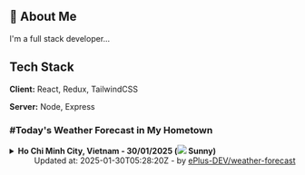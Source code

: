 ## 🚀 About Me
I'm a full stack developer...


## Tech Stack

**Client:** React, Redux, TailwindCSS

**Server:** Node, Express

### #Today's Weather Forecast in My Hometown



<details>
    <summary><b>Ho Chi Minh City, Vietnam - 30/01/2025 (<img src="https://cdn.weatherapi.com/weather/64x64/day/113.png" /> Sunny)</b>
    </summary>

    
<table>
    <tr>
        <th>Hour</th>
        <td>00:00</td><td>01:00</td><td>02:00</td><td>03:00</td><td>04:00</td><td>05:00</td><td>06:00</td><td>07:00</td><td>08:00</td><td>09:00</td><td>10:00</td><td>11:00</td><td>12:00</td><td>13:00</td><td>14:00</td><td>15:00</td><td>16:00</td><td>17:00</td><td>18:00</td><td>19:00</td><td>20:00</td><td>21:00</td><td>22:00</td><td>23:00</td>
    </tr>
    <tr>
        <th>Weather</th>
        <td><img src="https://cdn.weatherapi.com/weather/64x64/night/113.png"></img></td><td><img src="https://cdn.weatherapi.com/weather/64x64/night/113.png"></img></td><td><img src="https://cdn.weatherapi.com/weather/64x64/night/113.png"></img></td><td><img src="https://cdn.weatherapi.com/weather/64x64/night/113.png"></img></td><td><img src="https://cdn.weatherapi.com/weather/64x64/night/113.png"></img></td><td><img src="https://cdn.weatherapi.com/weather/64x64/night/113.png"></img></td><td><img src="https://cdn.weatherapi.com/weather/64x64/night/113.png"></img></td><td><img src="https://cdn.weatherapi.com/weather/64x64/day/113.png"></img></td><td><img src="https://cdn.weatherapi.com/weather/64x64/day/113.png"></img></td><td><img src="https://cdn.weatherapi.com/weather/64x64/day/113.png"></img></td><td><img src="https://cdn.weatherapi.com/weather/64x64/day/113.png"></img></td><td><img src="https://cdn.weatherapi.com/weather/64x64/day/113.png"></img></td><td><img src="https://cdn.weatherapi.com/weather/64x64/day/113.png"></img></td><td><img src="https://cdn.weatherapi.com/weather/64x64/day/113.png"></img></td><td><img src="https://cdn.weatherapi.com/weather/64x64/day/113.png"></img></td><td><img src="https://cdn.weatherapi.com/weather/64x64/day/113.png"></img></td><td><img src="https://cdn.weatherapi.com/weather/64x64/day/113.png"></img></td><td><img src="https://cdn.weatherapi.com/weather/64x64/day/113.png"></img></td><td><img src="https://cdn.weatherapi.com/weather/64x64/night/113.png"></img></td><td><img src="https://cdn.weatherapi.com/weather/64x64/night/113.png"></img></td><td><img src="https://cdn.weatherapi.com/weather/64x64/night/113.png"></img></td><td><img src="https://cdn.weatherapi.com/weather/64x64/night/113.png"></img></td><td><img src="https://cdn.weatherapi.com/weather/64x64/night/113.png"></img></td><td><img src="https://cdn.weatherapi.com/weather/64x64/night/113.png"></img></td>
    </tr>
    <tr>
        <th>Condition</th>
        <td width="200px">Clear </td><td width="200px">Clear </td><td width="200px">Clear </td><td width="200px">Clear </td><td width="200px">Clear </td><td width="200px">Clear </td><td width="200px">Clear </td><td width="200px">Sunny</td><td width="200px">Sunny</td><td width="200px">Sunny</td><td width="200px">Sunny</td><td width="200px">Sunny</td><td width="200px">Sunny</td><td width="200px">Sunny</td><td width="200px">Sunny</td><td width="200px">Sunny</td><td width="200px">Sunny</td><td width="200px">Sunny</td><td width="200px">Clear </td><td width="200px">Clear </td><td width="200px">Clear </td><td width="200px">Clear </td><td width="200px">Clear </td><td width="200px">Clear </td>
    </tr>
    <tr>
        <th>Temperature</th>
        <td>22.9 °C</td><td>22.9 °C</td><td>22.5 °C</td><td>22.2 °C</td><td>21.9 °C</td><td>21.3 °C</td><td>20.9 °C</td><td>21.3 °C</td><td>23.1 °C</td><td>25 °C</td><td>27.1 °C</td><td>28.9 °C</td><td>29.1 °C</td><td>31.6 °C</td><td>32.6 °C</td><td>32.6 °C</td><td>32.3 °C</td><td>31.1 °C</td><td>27.2 °C</td><td>25 °C</td><td>24 °C</td><td>23.7 °C</td><td>23.7 °C</td><td>23.5 °C</td>
    </tr>
    <tr>
        <th>Wind</th>
        <td>2.9 kph</td><td>4.3 kph</td><td>6.5 kph</td><td>8.6 kph</td><td>9.7 kph</td><td>9.4 kph</td><td>9.4 kph</td><td>9.4 kph</td><td>11.2 kph</td><td>11.9 kph</td><td>12.6 kph</td><td>13 kph</td><td>11.2 kph</td><td>8.3 kph</td><td>5.8 kph</td><td>3.2 kph</td><td>1.8 kph</td><td>7.6 kph</td><td>14.4 kph</td><td>16.6 kph</td><td>15.8 kph</td><td>15.1 kph</td><td>14 kph</td><td>9.4 kph</td>
    </tr>
</table>

</details>

<div align="right">
    Updated at: 2025-01-30T05:28:20Z - by <a target="_blank"
        href="https://github.com/ePlus-DEV/weather-forecast">ePlus-DEV/weather-forecast</a>
</div>